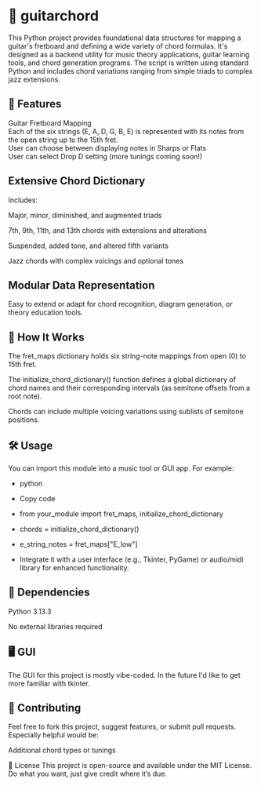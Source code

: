 # 🎸 guitarchord
This Python project provides foundational data structures for mapping a guitar's fretboard and defining a wide variety of chord formulas. It's designed as a backend utility for music theory applications, guitar learning tools, and chord generation programs. The script is written using standard Python and includes chord variations ranging from simple triads to complex jazz extensions.

## 📁 Features
Guitar Fretboard Mapping  
Each of the six strings (E, A, D, G, B, E) is represented with its notes from the open string up to the 15th fret.  
User can choose between displaying notes in Sharps or Flats  
User can select Drop D setting (more tunings coming soon!)  

## Extensive Chord Dictionary
Includes:

Major, minor, diminished, and augmented triads

7th, 9th, 11th, and 13th chords with extensions and alterations

Suspended, added tone, and altered fifth variants

Jazz chords with complex voicings and optional tones

## Modular Data Representation
Easy to extend or adapt for chord recognition, diagram generation, or theory education tools.

## 🧠 How It Works
The fret_maps dictionary holds six string-note mappings from open (0) to 15th fret.

The initialize_chord_dictionary() function defines a global dictionary of chord names and their corresponding intervals (as semitone offsets from a root note).

Chords can include multiple voicing variations using sublists of semitone positions.

## 🛠️ Usage
You can import this module into a music tool or GUI app. For example:

- python
- Copy code
- from your_module import fret_maps, initialize_chord_dictionary

- chords = initialize_chord_dictionary()
- e_string_notes = fret_maps["E_low"]
- Integrate it with a user interface (e.g., Tkinter, PyGame) or audio/midi library for enhanced functionality.

## 🧱 Dependencies
Python 3.13.3

No external libraries required 

##  🖥️  GUI
The GUI for this project is mostly vibe-coded. In the future I'd like to get more familiar with tkinter. 

## 🤝 Contributing
Feel free to fork this project, suggest features, or submit pull requests. Especially helpful would be:



Additional chord types or tunings

📜 License
This project is open-source and available under the MIT License. Do what you want, just give credit where it’s due.

